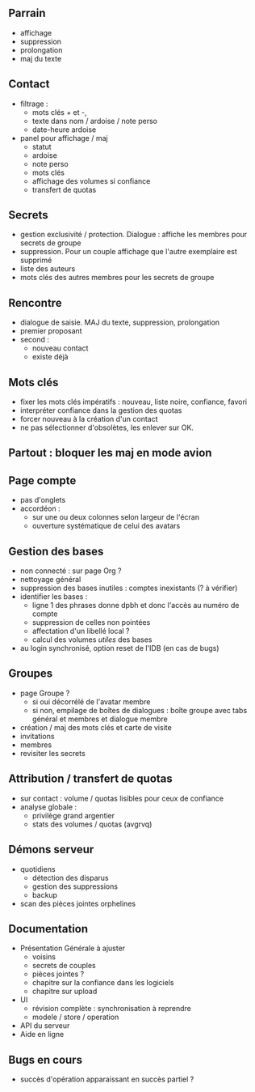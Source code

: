 ## Parrain
- affichage
- suppression
- prolongation
- maj du texte

## Contact
- filtrage : 
  - mots clés + et -, 
  - texte dans nom / ardoise / note perso
  - date-heure ardoise
- panel pour affichage / maj
  - statut
  - ardoise
  - note perso
  - mots clés
  - affichage des volumes si confiance
  - transfert de quotas

## Secrets
- gestion exclusivité / protection. Dialogue : affiche les membres pour secrets de groupe
- suppression. Pour un couple affichage que l'autre exemplaire est supprimé
- liste des auteurs
- mots clés des autres membres pour les secrets de groupe

## Rencontre
- dialogue de saisie. MAJ du texte, suppression, prolongation
- premier proposant
- second :
  - nouveau contact
  - existe déjà

## Mots clés
- fixer les mots clés impératifs : nouveau, liste noire, confiance, favori
- interpréter confiance dans la gestion des quotas
- forcer nouveau à la création d'un contact
- ne pas sélectionner d'obsolètes, les enlever sur OK.

## Partout : bloquer les maj en mode avion

## Page compte
- pas d'onglets
- accordéon : 
  - sur une ou deux colonnes selon largeur de l'écran
  - ouverture systématique de celui des avatars

## Gestion des bases
- non connecté : sur page Org ?
- nettoyage général
- suppression des bases inutiles : comptes inexistants (? à vérifier)
- identifier les bases :
  - ligne 1 des phrases donne dpbh et donc l'accès au numéro de compte
  - suppression de celles non pointées
  - affectation d'un libellé local ?
  - calcul des volumes _utiles_ des bases
- au login synchronisé, option reset de l'IDB (en cas de bugs)

## Groupes
- page Groupe ?
  - si oui décorrélé de l'avatar membre
  - si non, empilage de boîtes de dialogues : boîte groupe avec tabs général et membres et dialogue membre
- création / maj des mots clés et carte de visite
- invitations
- membres
- revisiter les secrets

## Attribution / transfert de quotas
- sur contact : volume / quotas lisibles pour ceux de confiance
- analyse globale :
  - privilège grand argentier
  - stats des volumes / quotas (avgrvq)

## Démons serveur
- quotidiens
  - détection des disparus
  - gestion des suppressions
  - backup
- scan des pièces jointes orphelines

## Documentation
- Présentation Générale à ajuster
  - voisins
  - secrets de couples
  - pièces jointes ?
  - chapitre sur la confiance dans les logiciels
  - chapitre sur upload
- UI
  - révision complète : synchronisation à reprendre
  - modele / store / operation
- API du serveur
- Aide en ligne

## Bugs en cours
- succès d'opération apparaissant en succès partiel ?
